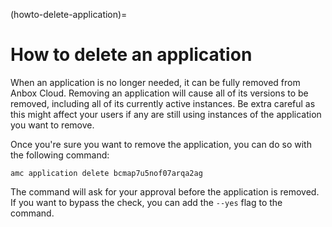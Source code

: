 (howto-delete-application)=
# How to delete an application

When an application is no longer needed, it can be fully removed from Anbox Cloud. Removing an application will cause all of its versions to be removed, including all of its currently active instances. Be extra careful as this might affect your users if any are still using instances of the application you want to remove.

Once you're sure you want to remove the application, you can do so with the following command:

    amc application delete bcmap7u5nof07arqa2ag

The command will ask for your approval before the application is removed. If you want to bypass the check, you can add the `--yes` flag to the command.
